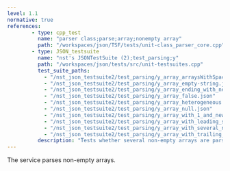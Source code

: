 ```yaml
---
level: 1.1
normative: true
references:
        - type: cpp_test
          name: "parser class;parse;array;nonempty array"
          path: "/workspaces/json/TSF/tests/unit-class_parser_core.cpp"
        - type: JSON_testsuite
          name: "nst's JSONTestSuite (2);test_parsing;y"
          path: "/workspaces/json/tests/src/unit-testsuites.cpp"
          test_suite_paths:
            - "/nst_json_testsuite2/test_parsing/y_array_arraysWithSpaces.json"
            - "/nst_json_testsuite2/test_parsing/y_array_empty-string.json"
            - "/nst_json_testsuite2/test_parsing/y_array_ending_with_newline.json"
            - "/nst_json_testsuite2/test_parsing/y_array_false.json"
            - "/nst_json_testsuite2/test_parsing/y_array_heterogeneous.json"
            - "/nst_json_testsuite2/test_parsing/y_array_null.json"
            - "/nst_json_testsuite2/test_parsing/y_array_with_1_and_newline.json"
            - "/nst_json_testsuite2/test_parsing/y_array_with_leading_space.json"
            - "/nst_json_testsuite2/test_parsing/y_array_with_several_null.json"
            - "/nst_json_testsuite2/test_parsing/y_array_with_trailing_space.json"
          description: "Tests whether several non-empty arrays are parsed without exception"
---
```


The service parses non-empty arrays.